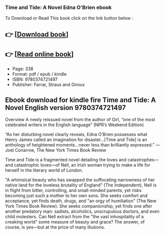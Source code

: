 ### Time and Tide: A Novel Edna O&#039;Brien ebook

To Download or Read This book click on the link button below :

## 👉  [**[Download book](http://get-pdfs.com/download.php?group=book&from=github.com&id=720115&lnk=1066 "Download book")**]

## 👉  [**[Read online book](http://get-pdfs.com/download.php?group=book&from=github.com&id=720115&lnk=1066 "Read online book")**]


* Page: 338
* Format: pdf / epub / kindle
* ISBN: 9780374721497
* Publisher: Farrar, Straus and Giroux



## Ebook download for kindle fire Time and Tide: A Novel English version 9780374721497


Overview
A newly reissued novel from the author of Girl, “one of the most celebrated writers in the English language” (NPR’s Weekend Edition)
 
 “As her disturbing novel clearly reveals, Edna O’Brien possesses what Henry James called an imagination for
 disaster...[Time and Tide] is an anthology of heightened moments...never less than brilliantly expressed.” —Joel Conarroe, The New York Times Book Review
 
 Time and Tide is a fragmented novel detailing the loves and catastrophes—and catastrophic loves—of Nell, an Irish woman trying to make a life for herself in the literary world of London.
 
 &quot;A whimsical beauty who has swapped the suffocating narrowness of her native land for the loveless brutality of England&quot; (The Independent), Nell is in flight from bitter, controlling, and small-minded parents, yet risks becoming just such a mother to her own sons. She seeks comfort and acceptance, yet finds death, drugs, and &quot;an orgy of humiliation&quot; (The New York Times Book Review). She seeks companionship, yet finds one after another predatory man: sadists, alcoholics, unscrupulous doctors, and even child molesters. Can Nell extract from the &quot;the vast inhospitality of a creaking world&quot; some measure of beauty and grace? The answer, of course, is yes—but at the price of many illusions.



